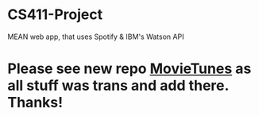 # CS411-Project
MEAN web app, that uses Spotify &amp; IBM's Watson API


# Please see new repo [MovieTunes](https://github.com/sliuxf/MovieTunes) as all stuff was trans and add there. Thanks!
